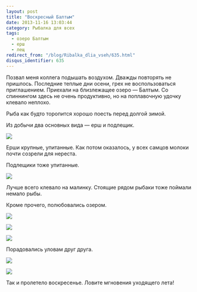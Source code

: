 ```yaml
---
layout: post
title: "Воскресный Балтым"
date: 2013-11-16 13:03:44
category: Рыбалка для всех
tags:
  - озеро Балтым
  - ерш
  - лещ
redirect_from: "/blog/Ribalka_dlia_vseh/635.html"
disqus_identifier: 635
---
```

Позвал меня коллега подышать воздухом. Дважды повторять не пришлось.
Последние теплые дни осени, грех не воспользоваться приглашением.
Приехали на близлежащее озеро — Балтым. Со спиннингом здесь не очень
продуктивно, но на поплавочную удочку клевало неплохо.

Рыба как будто торопится хорошо поесть перед долгой зимой.

Из добычи два основных вида — ерш и подлещик.

![](http://fishingguru.ru/uploads/images/00/00/01/2013/11/16/5e5fc2.jpg)

Ерши крупные, упитанные. Как потом оказалось, у всех самцов молоки почти
созрели для нереста.

Подлещики тоже упитанные.

![](http://fishingguru.ru/uploads/images/00/00/01/2013/11/16/78b31d.jpg)

Лучше всего клевало на малинку. Стоящие рядом рыбаки тоже поймали немало
рыбы.

Кроме прочего, полюбовались озером.

![](http://fishingguru.ru/uploads/images/00/00/01/2013/11/16/9d244a.jpg)

![](http://fishingguru.ru/uploads/images/00/00/01/2013/11/16/0d259a.jpg)

![](http://fishingguru.ru/uploads/images/00/00/01/2013/11/16/270417.jpg)

Порадовались уловам друг друга.

![](http://fishingguru.ru/uploads/images/00/00/01/2013/11/16/5891ef.jpg)

![](http://fishingguru.ru/uploads/images/00/00/01/2013/11/16/d15bd6.jpg)

Так и пролетело воскресенье. Ловите мгновения уходящего лета!
